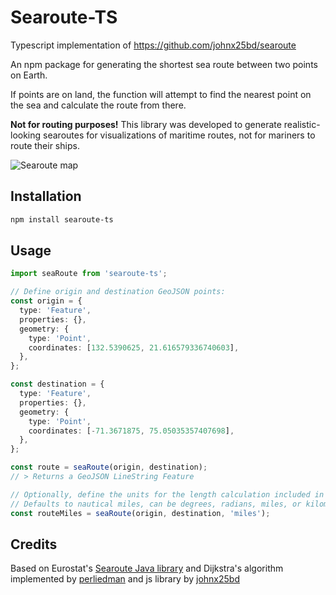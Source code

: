 # Searoute-TS

Typescript implementation of https://github.com/johnx25bd/searoute

An npm package for generating the shortest sea route between two points on Earth.

If points are on land, the function will attempt to find the nearest point on the sea and calculate the route from there.

**Not for routing purposes!** This library was developed to generate realistic-looking searoutes for visualizations of maritime routes, not for mariners to route their ships.

![Searoute map](https://raw.githubusercontent.com/johnx25bd/searoute/master/assets/searoute.png)

## Installation

```bash
npm install searoute-ts
```

## Usage

```typescript
import seaRoute from 'searoute-ts';

// Define origin and destination GeoJSON points:
const origin = {
  type: 'Feature',
  properties: {},
  geometry: {
    type: 'Point',
    coordinates: [132.5390625, 21.616579336740603],
  },
};

const destination = {
  type: 'Feature',
  properties: {},
  geometry: {
    type: 'Point',
    coordinates: [-71.3671875, 75.05035357407698],
  },
};

const route = seaRoute(origin, destination);
// > Returns a GeoJSON LineString Feature

// Optionally, define the units for the length calculation included in the properties object.
// Defaults to nautical miles, can be degrees, radians, miles, or kilometers.
const routeMiles = seaRoute(origin, destination, 'miles');
```

## Credits

Based on Eurostat's [Searoute Java library](https://github.com/eurostat/searoute) and Dijkstra's algorithm implemented by [perliedman](https://www.liedman.net/geojson-path-finder/) and js library by [johnx25bd](https://github.com/johnx25bd/searoute)
